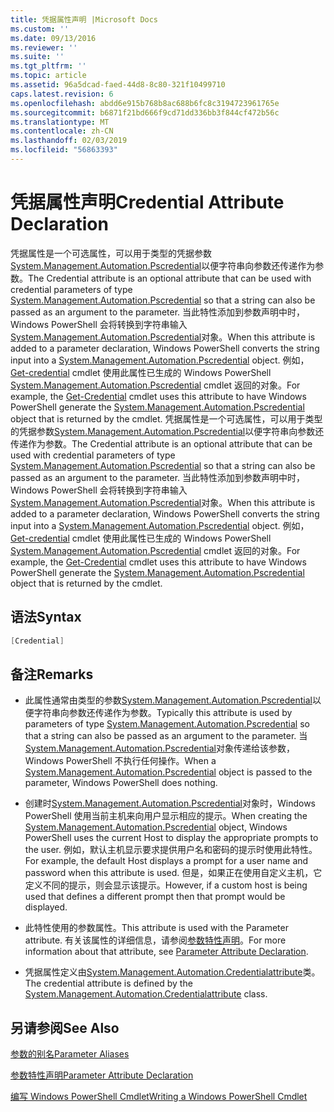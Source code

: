```yaml
---
title: 凭据属性声明 |Microsoft Docs
ms.custom: ''
ms.date: 09/13/2016
ms.reviewer: ''
ms.suite: ''
ms.tgt_pltfrm: ''
ms.topic: article
ms.assetid: 96a5dcad-faed-44d8-8c80-321f10499710
caps.latest.revision: 6
ms.openlocfilehash: abdd6e915b768b8ac688b6fc8c3194723961765e
ms.sourcegitcommit: b6871f21bd666f9cd71dd336bb3f844cf472b56c
ms.translationtype: MT
ms.contentlocale: zh-CN
ms.lasthandoff: 02/03/2019
ms.locfileid: "56863393"
---
```

# <a name="credential-attribute-declaration"></a><span data-ttu-id="16dbb-102">凭据属性声明</span><span class="sxs-lookup"><span data-stu-id="16dbb-102">Credential Attribute Declaration</span></span>

<span data-ttu-id="16dbb-103">凭据属性是一个可选属性，可以用于类型的凭据参数[System.Management.Automation.Pscredential](/dotnet/api/System.Management.Automation.PSCredential)以便字符串向参数还传递作为参数。</span><span class="sxs-lookup"><span data-stu-id="16dbb-103">The Credential attribute is an optional attribute that can be used with credential parameters of type [System.Management.Automation.Pscredential](/dotnet/api/System.Management.Automation.PSCredential) so that a string can also be passed as an argument to the parameter.</span></span> <span data-ttu-id="16dbb-104">当此特性添加到参数声明中时，Windows PowerShell 会将转换到字符串输入[System.Management.Automation.Pscredential](/dotnet/api/System.Management.Automation.PSCredential)对象。</span><span class="sxs-lookup"><span data-stu-id="16dbb-104">When this attribute is added to a parameter declaration, Windows PowerShell converts the string input into a [System.Management.Automation.Pscredential](/dotnet/api/System.Management.Automation.PSCredential) object.</span></span> <span data-ttu-id="16dbb-105">例如， [Get-credential](/powershell/module/Microsoft.PowerShell.Security/Get-Credential) cmdlet 使用此属性已生成的 Windows PowerShell [System.Management.Automation.Pscredential](/dotnet/api/System.Management.Automation.PSCredential) cmdlet 返回的对象。</span><span class="sxs-lookup"><span data-stu-id="16dbb-105">For example, the [Get-Credential](/powershell/module/Microsoft.PowerShell.Security/Get-Credential) cmdlet uses this attribute to have Windows PowerShell generate the [System.Management.Automation.Pscredential](/dotnet/api/System.Management.Automation.PSCredential) object that is returned by the cmdlet.</span></span>
<span data-ttu-id="16dbb-106">凭据属性是一个可选属性，可以用于类型的凭据参数[System.Management.Automation.Pscredential](/dotnet/api/System.Management.Automation.PSCredential)以便字符串向参数还传递作为参数。</span><span class="sxs-lookup"><span data-stu-id="16dbb-106">The Credential attribute is an optional attribute that can be used with credential parameters of type [System.Management.Automation.Pscredential](/dotnet/api/System.Management.Automation.PSCredential) so that a string can also be passed as an argument to the parameter.</span></span> <span data-ttu-id="16dbb-107">当此特性添加到参数声明中时，Windows PowerShell 会将转换到字符串输入[System.Management.Automation.Pscredential](/dotnet/api/System.Management.Automation.PSCredential)对象。</span><span class="sxs-lookup"><span data-stu-id="16dbb-107">When this attribute is added to a parameter declaration, Windows PowerShell converts the string input into a [System.Management.Automation.Pscredential](/dotnet/api/System.Management.Automation.PSCredential) object.</span></span> <span data-ttu-id="16dbb-108">例如， [Get-credential](/powershell/module/Microsoft.PowerShell.Security/Get-Credential) cmdlet 使用此属性已生成的 Windows PowerShell [System.Management.Automation.Pscredential](/dotnet/api/System.Management.Automation.PSCredential) cmdlet 返回的对象。</span><span class="sxs-lookup"><span data-stu-id="16dbb-108">For example, the [Get-Credential](/powershell/module/Microsoft.PowerShell.Security/Get-Credential) cmdlet uses this attribute to have Windows PowerShell generate the [System.Management.Automation.Pscredential](/dotnet/api/System.Management.Automation.PSCredential) object that is returned by the cmdlet.</span></span>

## <a name="syntax"></a><span data-ttu-id="16dbb-109">语法</span><span class="sxs-lookup"><span data-stu-id="16dbb-109">Syntax</span></span>

```csharp
[Credential]
```

## <a name="remarks"></a><span data-ttu-id="16dbb-110">备注</span><span class="sxs-lookup"><span data-stu-id="16dbb-110">Remarks</span></span>

- <span data-ttu-id="16dbb-111">此属性通常由类型的参数[System.Management.Automation.Pscredential](/dotnet/api/System.Management.Automation.PSCredential)以便字符串向参数还传递作为参数。</span><span class="sxs-lookup"><span data-stu-id="16dbb-111">Typically this attribute is used by parameters of type [System.Management.Automation.Pscredential](/dotnet/api/System.Management.Automation.PSCredential) so that a string can also be passed as an argument to the parameter.</span></span> <span data-ttu-id="16dbb-112">当[System.Management.Automation.Pscredential](/dotnet/api/System.Management.Automation.PSCredential)对象传递给该参数，Windows PowerShell 不执行任何操作。</span><span class="sxs-lookup"><span data-stu-id="16dbb-112">When a [System.Management.Automation.Pscredential](/dotnet/api/System.Management.Automation.PSCredential) object is passed to the parameter, Windows PowerShell does nothing.</span></span>

- <span data-ttu-id="16dbb-113">创建时[System.Management.Automation.Pscredential](/dotnet/api/System.Management.Automation.PSCredential)对象时，Windows PowerShell 使用当前主机来向用户显示相应的提示。</span><span class="sxs-lookup"><span data-stu-id="16dbb-113">When creating the [System.Management.Automation.Pscredential](/dotnet/api/System.Management.Automation.PSCredential) object, Windows PowerShell uses the current Host to display the appropriate prompts to the user.</span></span> <span data-ttu-id="16dbb-114">例如，默认主机显示要求提供用户名和密码的提示时使用此特性。</span><span class="sxs-lookup"><span data-stu-id="16dbb-114">For example, the default Host displays a prompt for a user name and password when this attribute is used.</span></span> <span data-ttu-id="16dbb-115">但是，如果正在使用自定义主机，它定义不同的提示，则会显示该提示。</span><span class="sxs-lookup"><span data-stu-id="16dbb-115">However, if a custom host is being used that defines a different prompt then that prompt would be displayed.</span></span>

- <span data-ttu-id="16dbb-116">此特性使用的参数属性。</span><span class="sxs-lookup"><span data-stu-id="16dbb-116">This attribute is used with the Parameter attribute.</span></span> <span data-ttu-id="16dbb-117">有关该属性的详细信息，请参阅[参数特性声明](./parameter-attribute-declaration.md)。</span><span class="sxs-lookup"><span data-stu-id="16dbb-117">For more information about that attribute, see [Parameter Attribute Declaration](./parameter-attribute-declaration.md).</span></span>

- <span data-ttu-id="16dbb-118">凭据属性定义由[System.Management.Automation.Credentialattribute](/dotnet/api/System.Management.Automation.CredentialAttribute)类。</span><span class="sxs-lookup"><span data-stu-id="16dbb-118">The credential attribute is defined by the [System.Management.Automation.Credentialattribute](/dotnet/api/System.Management.Automation.CredentialAttribute) class.</span></span>

## <a name="see-also"></a><span data-ttu-id="16dbb-119">另请参阅</span><span class="sxs-lookup"><span data-stu-id="16dbb-119">See Also</span></span>

[<span data-ttu-id="16dbb-120">参数的别名</span><span class="sxs-lookup"><span data-stu-id="16dbb-120">Parameter Aliases</span></span>](./parameter-aliases.md)

[<span data-ttu-id="16dbb-121">参数特性声明</span><span class="sxs-lookup"><span data-stu-id="16dbb-121">Parameter Attribute Declaration</span></span>](./parameter-attribute-declaration.md)

[<span data-ttu-id="16dbb-122">编写 Windows PowerShell Cmdlet</span><span class="sxs-lookup"><span data-stu-id="16dbb-122">Writing a Windows PowerShell Cmdlet</span></span>](./writing-a-windows-powershell-cmdlet.md)
